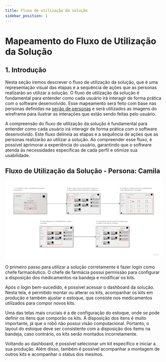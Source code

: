 ```yaml
---
title: Fluxo de utilização da solução
sidebar_position: 1
---
```


# Mapeamento do Fluxo de Utilização da Solução

## 1. Introdução

Nesta seção iremos descrever o fluxo de utilização da solução, que é uma representação visual das etapas e a sequência de ações que as personas realizarão ao utilizar a solução. O fluxo de utilização da solução é fundamental para entender como cada usuário irá interagir de forma prática com o software desenvolvido. Esse mapeamento será feito com base nas personas definidas na [seção de personas](../../Sprint%201/user_expirience/personas.md) e será utilizados as imagens do wireframe para ilustrar as interações que estão sendo feitas pelo usuário.

A compreensão do fluxo de utilização da solução é fundamental para entender como cada usuário irá interagir de forma prática com o software desenvolvido. Este fluxo delineia as etapas e a sequência de ações que as personas realizarão ao utilizar a solução. Ao compreender esse fluxo, é possível aprimorar a experiência do usuário, garantindo que o software atenda às necessidades específicas de cada perfil e otimize sua usabilidade.

## Fluxo de Utilização da Solução - Persona: Camila

![Fluxo de Utilização da Solução - Camila](../../../static/img/mapaFluxoUsuario-Camila.png)


O primeiro passo para utilizar a solução corretamente é fazer login como chefe farmacêutico. O chefe de farmácia possui permissão para configurar a disposição dos medicamentos na bandeja e modificar os kits.

Após o login bem-sucedido, é possível acessar o dashboard da solução. Nesta tela, é permitido montar ou alterar os kits, acompanhar os kits em produção e também ajustar o estoque, que consiste nos medicamentos utilizados para compor novos kits.

Uma das telas mais cruciais é a de configuração do estoque, onde se pode definir os itens que comporão os kits. A disposição dos itens é muito importante, já que o robô não possui visão computacional. Portanto, o layout do estoque deve ser consistente com a disposição dos items na bandeja, caso contrário, os kits serão montados incorretamente.

Voltando ao dashboard, é possível selecionar um kit específico e iniciar a sua produção. Além disso, também é possível acompanhar a montagem de outros kits e acompanhar o status dos mesmos. 
